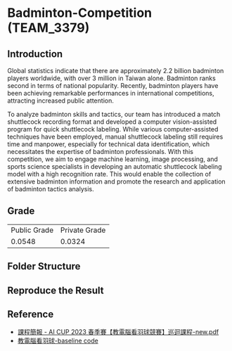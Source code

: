 # Badminton-Competition (TEAM_3379)

## Introduction
Global statistics indicate that there are approximately 2.2 billion badminton players worldwide, with over 3 million in Taiwan alone. Badminton ranks second in terms of national popularity. Recently, badminton players have been achieving remarkable performances in international competitions, attracting increased public attention.

To analyze badminton skills and tactics, our team has introduced a match shuttlecock recording format and developed a computer vision-assisted program for quick shuttlecock labeling. While various computer-assisted techniques have been employed, manual shuttlecock labeling still requires time and manpower, especially for technical data identification, which necessitates the expertise of badminton professionals. With this competition, we aim to engage machine learning, image processing, and sports science specialists in developing an automatic shuttlecock labeling model with a high recognition rate. This would enable the collection of extensive badminton information and promote the research and application of badminton tactics analysis.


## Grade

<table>
  <tr>
    <td>Public Grade</td>
    <td>Private Grade</td>
  </tr>
  <tr>
    <td>0.0548</td>
    <td>0.0324</td>
  </tr>
</table>

## Folder Structure


## Reproduce the Result


## Reference

- [課程簡報 - AI CUP 2023 春季賽【教電腦看羽球競賽】巡迴課程-new.pdf](https://drive.google.com/file/d/1vd_Wutf8sVeYg8_QkM3sqk7nco-xPQqT/view?usp=sharing)
- [教電腦看羽球-baseline code](https://drive.google.com/drive/folders/18Yr3Y630aMGvlUfxQArv7rjh5jo2diUA?usp=sharing)
